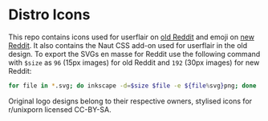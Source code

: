# Distro Icons
This repo contains icons used for userflair on [old Reddit](http://old.reddit.com/r/unixporn) and emoji on [new Reddit](http://new.reddit.com/r/unixporn). It also contains the Naut CSS add-on used for userflair in the old design. To export the SVGs en masse for Reddit use the following command with `$size` as `96` (15px images) for old Reddit and `192` (30px images) for new Reddit:
```bash
for file in *.svg; do inkscape -d=$size $file -e ${file%svg}png; done
```
Original logo designs belong to their respective owners, stylised icons for r/unixporn licensed CC-BY-SA.
